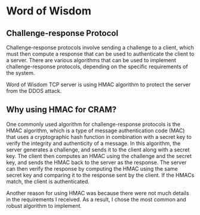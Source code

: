 # Word of Wisdom

## Challenge-response Protocol
Challenge-response protocols involve sending a challenge to a client, which must then compute a 
response that can be used to authenticate the client to a server. There are various algorithms 
that can be used to implement challenge-response protocols, depending on the specific requirements
of the system.

Word of Wisdom TCP server is using HMAC algorithm to protect the server from the DDOS attack.

## Why using HMAC for CRAM?
One commonly used algorithm for challenge-response protocols is the HMAC algorithm, which is a 
type of message authentication code (MAC) that uses a cryptographic hash function in combination
with a secret key to verify the integrity and authenticity of a message. In this algorithm, the 
server generates a challenge, and sends it to the client along with a secret key. The client then
computes an HMAC using the challenge and the secret key, and sends the HMAC back to the server
as the response. The server can then verify the response by computing the HMAC using the same
secret key and comparing it to the response sent by the client. If the HMACs match, the client 
is authenticated.

Another reason for using HMAC was because there were not much details in the requirements I received. 
As a result, I chose the most common and robust algorithm to implement.